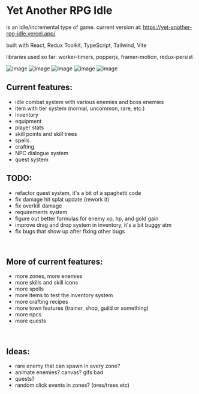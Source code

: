 # Yet Another RPG Idle

is an idle/incremental type of game. current version at: https://yet-another-rpg-idle.vercel.app/<br>

built with React, Redux Toolkit, TypeScript, Tailwind, Vite<br>

libraries used so far: worker-timers, popperjs, framer-motion, redux-persist<br>

![image](https://github.com/viionc/Yet-Another-RPG-Idle/assets/6730164/a79745dc-044f-48d1-a9e3-e87d29a9fef4)
![image](https://github.com/viionc/Yet-Another-RPG-Idle/assets/6730164/e1a886c6-7f8e-42f4-adfc-836d3e911845)
![image](https://github.com/viionc/Yet-Another-RPG-Idle/assets/6730164/0958681b-ccbe-4f20-87bc-ad0dceabe746)
![image](https://github.com/viionc/Yet-Another-RPG-Idle/assets/6730164/2effa84f-463e-440d-ad96-843615b102d7)
![image](https://github.com/viionc/Yet-Another-RPG-Idle/assets/6730164/5a05019e-225b-40db-9901-8b97d779d2b8)



## Current features:

-   idle combat system with various enemies and boss enemies
-   item with tier system (normal, uncommon, rare, etc.)
-   inventory
-   equipment
-   player stats
-   skill points and skill trees
-   spells
-   crafting
-   NPC dialogue system
-   quest system

## TODO:

-   refactor quest system, it's a bit of a spaghetti code
-   fix damage hit splat update (rework it)
-   fix overkill damage
-   requirements system
-   figure out better formulas for enemy xp, hp, and gold gain
-   improve drag and drop system in inventory, it's a bit buggy atm
-   fix bugs that show up after fixing other bugs

<br>

## More of current features:

-   more zones, more enemies
-   more skills and skill icons
-   more spells
-   more items to test the inventory system
-   more crafting recipes
-   more town features (trainer, shop, guild or something)
-   more npcs
-   more quests

<br>

## Ideas:

-   rare enemy that can spawn in every zone?
-   animate enemies? canvas? gifs bad
-   quests?
-   random click events in zones? (ores/trees etc)

